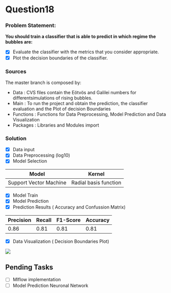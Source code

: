 # Question18

 ### **Problem Statement**:
 **You should train a classifier that is able to predict in which regime the bubbles are:**
- [x] Evaluate the classifier with the metrics that you consider appropriate.
- [x] Plot the decision boundaries of the classifier.

 ### **Sources**
 The master branch is composed by:
* Data : CVS files contain the Eötvös and Galilei numbers for differentsimulations of rising bubbles.
* Main : To run the project and obtain the prediction, the classifier evaluation and the Plot of decision Boundaries
* Functions : Functions for Data Preprocessing, Model Prediction and Data Visualization
* Packages : Libraries and Modules import

 ### **Solution**
- [x] Data input
- [x] Data Preprocessing (log10)
- [x] Model Selection

Model | Kernel | 
------|--------|
Support Vector Machine | Radial basis function 

- [x] Model Train
- [x] Model Prediction
- [x] Prediction Results ( Accuracy and Confussion Matrix)

Precision | Recall |  F1-Score| Accuracy
------|--------|----------|---------
0.86 | 0.81 | 0.81 |0.81
 
- [x] Data Visualization ( Decision Boundaries Plot)

<img src ="https://github.com/Margo3s/Question18/tree/main/Plot.png">

## **Pending Tasks**

- [ ] Mlflow implementation
- [ ] Model Prediction Neuronal Network
